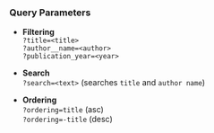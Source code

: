 ### Query Parameters

- **Filtering**  
  `?title=<title>`  
  `?author__name=<author>`  
  `?publication_year=<year>`

- **Search**  
  `?search=<text>` (searches `title` and `author name`)

- **Ordering**  
  `?ordering=title` (asc)  
  `?ordering=-title` (desc)


